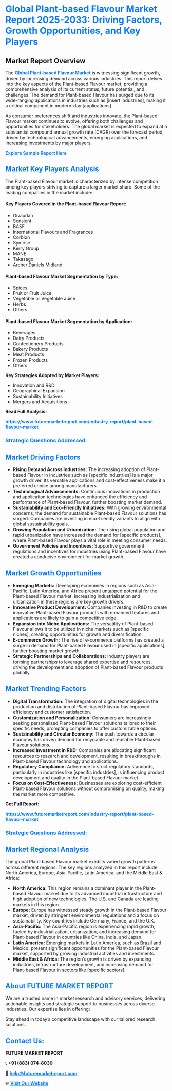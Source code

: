 <h1 style="color: #007BFF;">Global Plant-based Flavour Market Report 2025-2033: Driving Factors, Growth Opportunities, and Key Players</h1>

<section id="overview">
<h2>Market Report Overview</h2>
<p>The <a href="https://www.futuremarketreport.com/industry-report/plant-based-flavour-market" style="color: #007BFF; text-decoration: none;"><strong>Global Plant-based Flavour Market</strong></a> is witnessing significant growth, driven by increasing demand across various industries. This report delves into the key aspects of the Plant-based Flavour market, providing a comprehensive analysis of its current status, future potential, and challenges. The demand for Plant-based Flavour has surged due to its wide-ranging applications in industries such as [insert industries], making it a critical component in modern-day [applications].</p>
<p>As consumer preferences shift and industries innovate, the Plant-based Flavour market continues to evolve, offering both challenges and opportunities for stakeholders. The global market is expected to expand at a substantial compound annual growth rate (CAGR) over the forecast period, driven by technological advancements, emerging applications, and increasing investments by major players.</p>
</section>

<section id="overview">
<p><a href="https://www.futuremarketreport.com/request-sample/reportId=43259" style="color: #007BFF; text-decoration: none;"><strong>Explore Sample Report Here</strong></a></p>
</section>

<section id="key-players">
<h2 style="color: #007BFF;">Market Key Players Analysis</h2>
<p>The Plant-based Flavour market is characterized by intense competition among key players striving to capture a larger market share. Some of the leading companies in the market include:</p>
<h4>Key Players Covered in the Plant-based Flavour Report:</h4>
<ul><li>Givaudan</li><li>Sensient</li><li>BASF</li><li>International Flavours and Fragrances</li><li>Corbion</li><li>Symrise</li><li>Kerry Group</li><li>MANE</li><li>Takasago</li><li>Archer Daniels Midland</li></ul>
<h4>Plant-based Flavour Market Segmentation by Type:</h4>
<ul><li>Spices</li><li>Fruit or Fruit Juice</li><li>Vegetable or Vegetable Juice</li><li>Herbs</li><li>Others</li></ul>

<h4>Plant-based Flavour Market Segmentation by Application:</h4>
<ul><li>Beverages</li><li>Dairy Products</li><li>Confectionery Products</li><li>Bakery Products</li><li>Meat Products</li><li>Frozen Products</li><li>Others</li></ul>
<p><strong>Key Strategies Adopted by Market Players:</strong></p>
<ul>
<li>Innovation and R&D</li>
<li>Geographical Expansion</li>
<li>Sustainability Initiatives</li>
<li>Mergers and Acquisitions</li>
</ul>
</section>

<section>
<p><strong>Read Full Analysis: </strong></p><a href="https://www.futuremarketreport.com/industry-report/plant-based-flavour-market" style="color: #007BFF; text-decoration: none;"><strong>https://www.futuremarketreport.com/industry-report/plant-based-flavour-market</strong></a>
<h3 style="color: #007BFF;">Strategic Questions Addressed:</h3>
</section>

<section id="driving-factors">
<h2 style="color: #007BFF;">Market Driving Factors</h2>
<ul>
<li><strong>Rising Demand Across Industries:</strong> The increasing adoption of Plant-based Flavour in industries such as [specific industries] is a major growth driver. Its versatile applications and cost-effectiveness make it a preferred choice among manufacturers.</li>
<li><strong>Technological Advancements:</strong> Continuous innovations in production and application technologies have enhanced the efficiency and performance of Plant-based Flavour, further boosting market demand.</li>
<li><strong>Sustainability and Eco-Friendly Initiatives:</strong> With growing environmental concerns, the demand for sustainable Plant-based Flavour solutions has surged. Companies are investing in eco-friendly variants to align with global sustainability goals.</li>
<li><strong>Growing Population and Urbanization:</strong> The rising global population and rapid urbanization have increased the demand for [specific products], where Plant-based Flavour plays a vital role in meeting consumer needs.</li>
<li><strong>Government Policies and Incentives:</strong> Supportive government regulations and incentives for industries using Plant-based Flavour have created a conducive environment for market growth.</li>
</ul>
</section>

<section id="growth-opportunities">
<h2 style="color: #007BFF;">Market Growth Opportunities</h2>
<ul>
<li><strong>Emerging Markets:</strong> Developing economies in regions such as Asia-Pacific, Latin America, and Africa present untapped potential for the Plant-based Flavour market. Increasing industrialization and urbanization in these regions are key growth drivers.</li>
<li><strong>Innovative Product Development:</strong> Companies investing in R&D to create innovative Plant-based Flavour products with enhanced features and applications are likely to gain a competitive edge.</li>
<li><strong>Expansion into Niche Applications:</strong> The versatility of Plant-based Flavour allows it to be utilized in niche markets such as [specific niches], creating opportunities for growth and diversification.</li>
<li><strong>E-commerce Growth:</strong> The rise of e-commerce platforms has created a surge in demand for Plant-based Flavour used in [specific applications], further boosting market growth.</li>
<li><strong>Strategic Partnerships and Collaborations:</strong> Industry players are forming partnerships to leverage shared expertise and resources, driving the development and adoption of Plant-based Flavour products globally.</li>
</ul>
</section>

<section id="trending-factors">
<h2 style="color: #007BFF;">Market Trending Factors</h2>
<ul>
<li><strong>Digital Transformation:</strong> The integration of digital technologies in the production and distribution of Plant-based Flavour has improved efficiency and customer satisfaction.</li>
<li><strong>Customization and Personalization:</strong> Consumers are increasingly seeking personalized Plant-based Flavour solutions tailored to their specific needs, prompting companies to offer customizable options.</li>
<li><strong>Sustainability and Circular Economy:</strong> The push towards a circular economy has driven demand for recyclable and reusable Plant-based Flavour solutions.</li>
<li><strong>Increased Investment in R&D:</strong> Companies are allocating significant resources to research and development, resulting in breakthroughs in Plant-based Flavour technology and applications.</li>
<li><strong>Regulatory Compliance:</strong> Adherence to strict regulatory standards, particularly in industries like [specific industries], is influencing product development and quality in the Plant-based Flavour market.</li>
<li><strong>Focus on Cost-Effectiveness:</strong> Businesses are exploring cost-efficient Plant-based Flavour solutions without compromising on quality, making the market more competitive.</li>
</ul>
</section>

<section>
<p><strong>Get Full Report: </strong></p><a href="https://www.futuremarketreport.com/industry-report/plant-based-flavour-market" style="color: #007BFF; text-decoration: none;"><strong>https://www.futuremarketreport.com/industry-report/plant-based-flavour-market</strong></a>
<h3 style="color: #007BFF;">Strategic Questions Addressed:</h3>
</section>


<section id="regional-analysis">
<h2 style="color: #007BFF;">Market Regional Analysis</h2>
<p>The global Plant-based Flavour market exhibits varied growth patterns across different regions. The key regions analyzed in this report include North America, Europe, Asia-Pacific, Latin America, and the Middle East & Africa:</p>
<ul>
<li><strong>North America:</strong> This region remains a dominant player in the Plant-based Flavour market due to its advanced industrial infrastructure and high adoption of new technologies. The U.S. and Canada are leading markets in this region.</li>
<li><strong>Europe:</strong> Europe has witnessed steady growth in the Plant-based Flavour market, driven by stringent environmental regulations and a focus on sustainability. Key countries include Germany, France, and the U.K.</li>
<li><strong>Asia-Pacific:</strong> The Asia-Pacific region is experiencing rapid growth, fueled by industrialization, urbanization, and increasing demand for Plant-based Flavour in countries like China, India, and Japan.</li>
<li><strong>Latin America:</strong> Emerging markets in Latin America, such as Brazil and Mexico, present significant opportunities for the Plant-based Flavour market, supported by growing industrial activities and investments.</li>
<li><strong>Middle East & Africa:</strong> The region’s growth is driven by expanding industries, infrastructure development, and increasing demand for Plant-based Flavour in sectors like [specific sectors].</li>
</ul>
</section>

<footer>
<h2 style="color: #007BFF;">About FUTURE MARKET REPORT</h2>
<p>We are a trusted name in market research and advisory services, delivering actionable insights and strategic support to businesses across diverse industries. Our expertise lies in offering:</p>

<p>Stay ahead in today’s competitive landscape with our tailored research solutions.</p>

<h2 style="color: #007BFF;">Contact Us:</h2>
<p><strong>FUTURE MARKET REPORT</strong></p>
<p>📞 <strong>+91 (883) 074-8030</strong></p>
<p>📧 <strong><a href="mailto:help@futuremarketreport.com" style="color: #007BFF;">help@futuremarketreport.com</a></strong></p>
<p>🌐 <strong><a href="https://www.futuremarketreport.com/" style="color: #007BFF;">Visit Our Website</a></strong></p>
</footer>